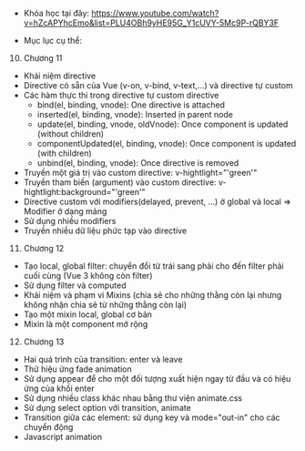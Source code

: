 * Khóa học tại đây: https://www.youtube.com/watch?v=hZcAPYhcEmo&list=PLU4OBh9yHE95G_Y1cUVY-5Mc9P-rQBY3F

* Mục lục cụ thể:

10. Chương 11
- Khái niệm directive
- Directive có sẵn của Vue (v-on, v-bind, v-text,...) và directive tự custom
- Các hàm thực thi trong directive tự custom directive
  + bind(el, binding, vnode): One directive is attached
  + inserted(el, binding, vnode): Inserted ịn parent node
  + update(el, binding, vnode, oldVnode): Once component is updated (without children)
  + componentUpdated(el, binding, vnode): Once component is updated (with children)
  + unbind(el, binding, vnode): Once directive is removed
- Truyền một giá trị vào custom directive: v-hightlight="'green'"
- Truyền tham biến (argument) vào custom directive: v-hightlight:background="'green'"
- Directive custom với modifiers(delayed, prevent, ...) ở global và local => Modifier ở dạng mảng
- Sử dụng nhiều modifiers
- Truyền nhiều dữ liệu phức tạp vào directive
11. Chương 12
- Tạo local, global filter: chuyển đổi từ trái sang phải cho đến filter phải cuối cùng (Vue 3 không còn filter)
- Sử dụng filter và computed
- Khái niệm và phạm vi Mixins (chia sẻ cho những thằng còn lại nhưng không nhận chia sẻ từ những thằng còn lại)
- Tạo một mixin local, global cơ bản
- Mixin là một component mở rộng
12. Chương 13
- Hai quá trình của transition: enter và leave
- Thử hiệu ứng fade animation
- Sử dụng appear để cho một đối tượng xuất hiện ngay từ đầu và có hiệu ứng của khối enter
- Sử dụng nhiều class khác nhau bằng thư viện animate.css
- Sử dụng select option với transition, animate
- Transition giữa các element: sử dụng key và mode="out-in" cho các chuyển động
- Javascript animation
